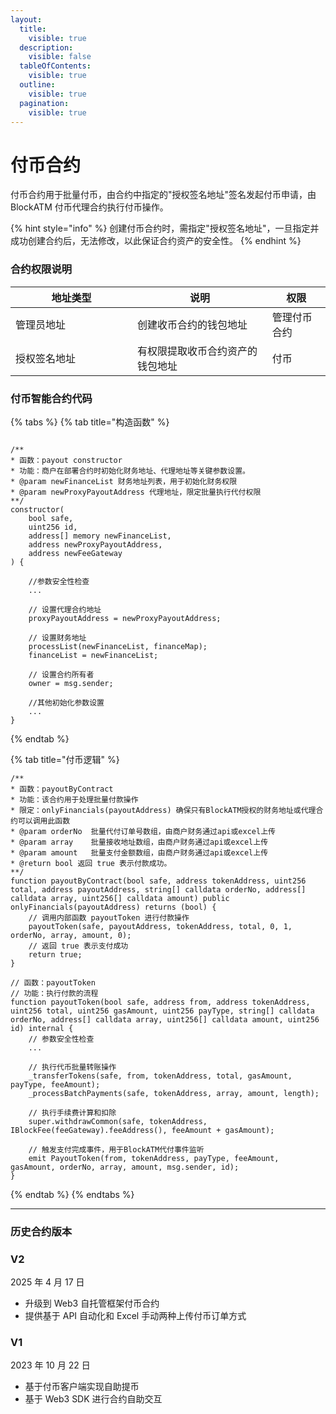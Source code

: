 ```yaml
---
layout:
  title:
    visible: true
  description:
    visible: false
  tableOfContents:
    visible: true
  outline:
    visible: true
  pagination:
    visible: true
---
```


# 付币合约

付币合约用于批量付币，由合约中指定的"授权签名地址"签名发起付币申请，由 BlockATM 付币代理合约执行付币操作。

{% hint style="info" %}
创建付币合约时，需指定"授权签名地址"，一旦指定并成功创建合约后，无法修改，以此保证合约资产的安全性。
{% endhint %}

### 合约权限说明

<table><thead><tr><th width="179.046875">地址类型</th><th>说明</th><th>权限</th></tr></thead><tbody><tr><td>管理员地址</td><td>创建收币合约的钱包地址</td><td>管理付币合约</td></tr><tr><td>授权签名地址</td><td>有权限提取收币合约资产的钱包地址</td><td>付币</td></tr></tbody></table>

### 付币智能合约代码

{% tabs %}
{% tab title="构造函数" %}
```solidity

/**
* 函数：payout constructor
* 功能：商户在部署合约时初始化财务地址、代理地址等关键参数设置。
* @param newFinanceList 财务地址列表，用于初始化财务权限
* @param newProxyPayoutAddress 代理地址，限定批量执行代付权限
**/
constructor(
    bool safe,
    uint256 id,
    address[] memory newFinanceList,
    address newProxyPayoutAddress,
    address newFeeGateway
) {

    //参数安全性检查
    ...
    
    // 设置代理合约地址
    proxyPayoutAddress = newProxyPayoutAddress;

    // 设置财务地址
    processList(newFinanceList, financeMap);
    financeList = newFinanceList;

    // 设置合约所有者
    owner = msg.sender;
    
    //其他初始化参数设置 
    ...
}
```
{% endtab %}

{% tab title="付币逻辑" %}
```solidity
/**
* 函数：payoutByContract
* 功能：该合约用于处理批量付款操作
* 限定：onlyFinancials(payoutAddress) 确保只有BlockATM授权的财务地址或代理合约可以调用此函数
* @param orderNo  批量代付订单号数组，由商户财务通过api或excel上传
* @param array    批量接收地址数组，由商户财务通过api或excel上传
* @param amount   批量支付金额数组，由商户财务通过api或excel上传
* @return bool 返回 true 表示付款成功。
**/
function payoutByContract(bool safe, address tokenAddress, uint256 total, address payoutAddress, string[] calldata orderNo, address[] calldata array, uint256[] calldata amount) public onlyFinancials(payoutAddress) returns (bool) {
    // 调用内部函数 payoutToken 进行付款操作
    payoutToken(safe, payoutAddress, tokenAddress, total, 0, 1, orderNo, array, amount, 0);
    // 返回 true 表示支付成功
    return true;
}

// 函数：payoutToken
// 功能：执行付款的流程
function payoutToken(bool safe, address from, address tokenAddress, uint256 total, uint256 gasAmount, uint256 payType, string[] calldata orderNo, address[] calldata array, uint256[] calldata amount, uint256 id) internal {
    // 参数安全性检查
    ...
   
    // 执行代币批量转账操作
    _transferTokens(safe, from, tokenAddress, total, gasAmount, payType, feeAmount);
    _processBatchPayments(safe, tokenAddress, array, amount, length);
    
    // 执行手续费计算和扣除
    super.withdrawCommon(safe, tokenAddress, IBlockFee(feeGateway).feeAddress(), feeAmount + gasAmount);
    
    // 触发支付完成事件，用于BlockATM代付事件监听
    emit PayoutToken(from, tokenAddress, payType, feeAmount, gasAmount, orderNo, array, amount, msg.sender, id);
}
```
{% endtab %}
{% endtabs %}

***

### 历史合约版本

### V2

2025 年 4 月 17 日

* 升级到 Web3 自托管框架付币合约
* 提供基于 API 自动化和 Excel 手动两种上传付币订单方式

### V1

2023 年 10 月 22 日

* 基于付币客户端实现自助提币
* 基于 Web3 SDK 进行合约自助交互





